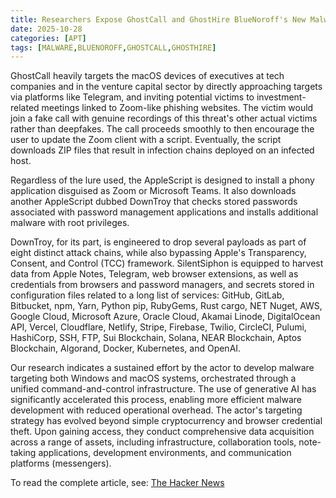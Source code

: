 ```yaml
---
title: Researchers Expose GhostCall and GhostHire BlueNoroff's New Malware Chains
date: 2025-10-28
categories: [APT]
tags: [MALWARE,BLUENOROFF,GHOSTCALL,GHOSTHIRE]
---
```


GhostCall heavily targets the macOS devices of executives at tech companies and in the venture capital sector by directly approaching targets via platforms like Telegram, and inviting potential victims to investment-related meetings linked to Zoom-like phishing websites. The victim would join a fake call with genuine recordings of this threat's other actual victims rather than deepfakes. The call proceeds smoothly to then encourage the user to update the Zoom client with a script. Eventually, the script downloads ZIP files that result in infection chains deployed on an infected host.

Regardless of the lure used, the AppleScript is designed to install a phony application disguised as Zoom or Microsoft Teams. It also downloads another AppleScript dubbed DownTroy that checks stored passwords associated with password management applications and installs additional malware with root privileges.

DownTroy, for its part, is engineered to drop several payloads as part of eight distinct attack chains, while also bypassing Apple's Transparency, Consent, and Control (TCC) framework. SilentSiphon is equipped to harvest data from Apple Notes, Telegram, web browser extensions, as well as credentials from browsers and password managers, and secrets stored in configuration files related to a long list of services: GitHub, GitLab, Bitbucket, npm, Yarn, Python pip, RubyGems, Rust cargo, NET Nuget, AWS, Google Cloud, Microsoft Azure, Oracle Cloud, Akamai Linode, DigitalOcean API, Vercel, Cloudflare, Netlify, Stripe, Firebase, Twilio, CircleCI, Pulumi, HashiCorp, SSH, FTP, Sui Blockchain, Solana, NEAR Blockchain, Aptos Blockchain, Algorand, Docker, Kubernetes, and OpenAI.

Our research indicates a sustained effort by the actor to develop malware targeting both Windows and macOS systems, orchestrated through a unified command-and-control infrastructure. The use of generative AI has significantly accelerated this process, enabling more efficient malware development with reduced operational overhead. The actor's targeting strategy has evolved beyond simple cryptocurrency and browser credential theft. Upon gaining access, they conduct comprehensive data acquisition across a range of assets, including infrastructure, collaboration tools, note-taking applications, development environments, and communication platforms (messengers). 

To read the complete article, see: [The Hacker News](https://thehackernews.com/2025/10/researchers-expose-ghostcall-and.html)
